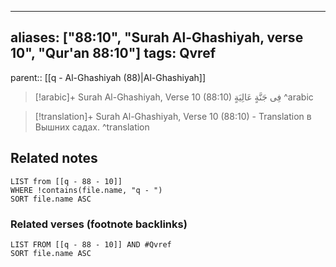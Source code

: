 
---
aliases: ["88:10", "Surah Al-Ghashiyah, verse 10", "Qur'an 88:10"]
tags: Qvref
---

parent:: [[q - Al-Ghashiyah (88)|Al-Ghashiyah]]

> [!arabic]+ Surah Al-Ghashiyah, Verse 10 (88:10)
> <span class="quran-arabic">فِى جَنَّةٍ عَالِيَةٍ</span>
^arabic

> [!translation]+ Surah Al-Ghashiyah, Verse 10 (88:10) - Translation
> в Вышних садах.
^translation



## Related notes
```dataview
LIST from [[q - 88 - 10]]
WHERE !contains(file.name, "q - ")
SORT file.name ASC
```

### Related verses (footnote backlinks)
```dataview
LIST FROM [[q - 88 - 10]] AND #Qvref
SORT file.name ASC
```

